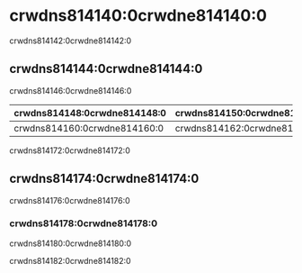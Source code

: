 # crwdns814140:0crwdne814140:0

<p class="description">crwdns814142:0crwdne814142:0</p>

## crwdns814144:0crwdne814144:0

crwdns814146:0crwdne814146:0

| crwdns814148:0crwdne814148:0 | crwdns814150:0crwdne814150:0 | crwdns814152:0crwdne814152:0 | crwdns814154:0crwdne814154:0 | crwdns814156:0crwdne814156:0 | crwdns814158:0crwdne814158:0 |
|:---------------------------- |:---------------------------- |:---------------------------- |:---------------------------- |:---------------------------- |:---------------------------- |
| crwdns814160:0crwdne814160:0 | crwdns814162:0crwdne814162:0 | crwdns814164:0crwdne814164:0 | crwdns814166:0crwdne814166:0 | crwdns814168:0crwdne814168:0 | crwdns814170:0crwdne814170:0 |

crwdns814172:0crwdne814172:0

## crwdns814174:0crwdne814174:0

crwdns814176:0crwdne814176:0

### crwdns814178:0crwdne814178:0

crwdns814180:0crwdne814180:0

crwdns814182:0crwdne814182:0